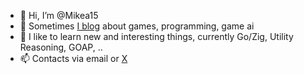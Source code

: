 - 👋 Hi, I’m @Mikea15
- 👀 Sometimes [I blog](http://mikeadev.net) about games, programming, game ai
- 🌱 I like to learn new and interesting things, currently Go/Zig, Utility Reasoning, GOAP, ..
- 📫 Contacts via email or [X](http://x.com/michaeladaixo)
